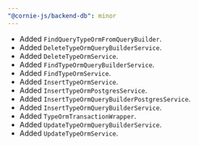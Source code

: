 ```yaml
---
"@cornie-js/backend-db": minor
---
```


- Added `FindQueryTypeOrmFromQueryBuilder`.
- Added `DeleteTypeOrmQueryBuilderService`.
- Added `DeleteTypeOrmService`.
- Added `FindTypeOrmQueryBuilderService`.
- Added `FindTypeOrmService`.
- Added `InsertTypeOrmService`.
- Added `InsertTypeOrmPostgresService`.
- Added `InsertTypeOrmQueryBuilderPostgresService`.
- Added `InsertTypeOrmQueryBuilderService`.
- Added `TypeOrmTransactionWrapper`.
- Added `UpdateTypeOrmQueryBuilderService`.
- Added `UpdateTypeOrmService`.
